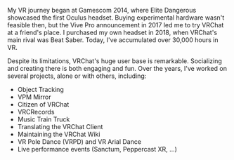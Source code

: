 My VR journey began at Gamescom 2014, where Elite Dangerous showcased the first Oculus headset. Buying experimental hardware wasn't feasible then, but the Vive Pro announcement in 2017 led me to try VRChat at a friend's place. I purchased my own headset in 2018, when VRChat's main rival was Beat Saber. Today, I've accumulated over 30,000 hours in VR.

Despite its limitations, VRChat's huge user base is remarkable. Socializing and creating there is both engaging and fun. Over the years, I've worked on several projects, alone or with others, including:

- Object Tracking
- VPM Mirror
- Citizen of VRChat
- VRCRecords
- Music Train Truck
- Translating the VRChat Client
- Maintaining the VRChat Wiki
- VR Pole Dance (VRPD) and VR Arial Dance
- Live performance events (Sanctum, Peppercast XR, ...)
